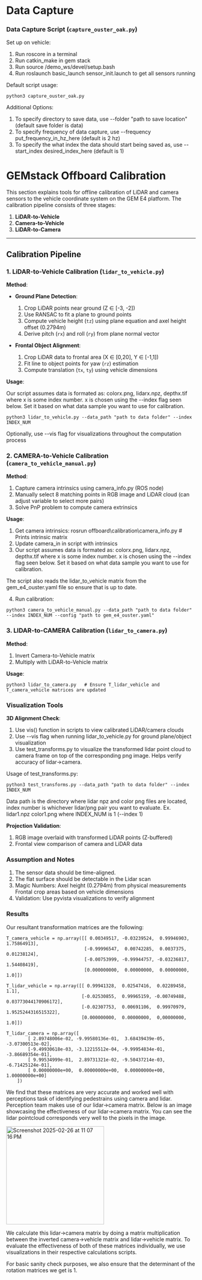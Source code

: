 # Data Capture

### Data Capture Script (`capture_ouster_oak.py`)

Set up on vehicle:

1. Run roscore in a terminal
2. Run catkin_make in gem stack
3. Run source /demo_ws/devel/setup.bash
4. Run roslaunch basic_launch sensor_init.launch to get all sensors running

Default script usage:

    python3 capture_ouster_oak.py

Additional Options:
1. To specify directory to save data, use --folder "path to save location" (default save folder is data)
2. To specify frequency of data capture, use --frequency put_frequency_in_hz_here (default is 2 hz)
3. To specify the what index the data should start being saved as, use --start_index desired_index_here (default is 1)


# GEMstack Offboard Calibration 

This section explains tools for offline calibration of LiDAR and camera sensors to the vehicle coordinate system on the GEM E4 platform. The calibration pipeline consists of three stages:

1. **LiDAR-to-Vehicle**  
2. **Camera-to-Vehicle**  
3. **LiDAR-to-Camera**  

---


## Calibration Pipeline

### 1. LiDAR-to-Vehicle Calibration (`lidar_to_vehicle.py`)
**Method**:  
- **Ground Plane Detection**:  
  1. Crop LiDAR points near ground (Z ∈ [-3, -2])  
  2. Use RANSAC to fit a plane to ground points  
  3. Compute vehicle height (`tz`) using plane equation and axel height offset (0.2794m)  
  4. Derive pitch (`rx`) and roll (`ry`) from plane normal vector  

- **Frontal Object Alignment**:  
  1. Crop LiDAR data to frontal area (X ∈ [0,20], Y ∈ [-1,1])  
  2. Fit line to object points for yaw (`rz`) estimation  
  3. Compute translation (`tx`, `ty`) using vehicle dimensions  

**Usage**:  

Our script assumes data is formated as: colorx.png, lidarx.npz, depthx.tif where x is some index number. x is chosen using the --index flag seen below. Set it based on what data sample you want to use for calibration. 

    python3 lidar_to_vehicle.py --data_path "path to data folder" --index INDEX_NUM

Optionally, use --vis flag for visualizations throughout the computation process


### 2. CAMERA-to-Vehicle Calibration (`camera_to_vehicle_manual.py`)
**Method**:  
  1. Capture camera intrinsics using camera_info.py (ROS node)  
  2. Manually select 8 matching points in RGB image and LiDAR cloud (can adjust variable to select more pairs)
  3. Solve PnP problem to compute camera extrinsics  

**Usage**:
  1. Get camera intrinsics:
    rosrun offboard\calibration\camera_info.py  # Prints intrinsic matrix
  2. Update camera_in in script with intrinsics
  3. Our script assumes data is formated as: colorx.png, lidarx.npz, depthx.tif where x is some index number. x is chosen using the --index flag seen below. Set it based on what data sample you want to use for calibration. 
  
  The script also reads the lidar_to_vehicle matrix from the gem_e4_ouster.yaml file so ensure that is up to date.
  
  4. Run calibration:
    
    python3 camera_to_vehicle_manual.py --data_path "path to data folder" --index INDEX_NUM --config "path to gem_e4_ouster.yaml"


### 3. LIDAR-to-CAMERA Calibration (`lidar_to_camera.py`)
**Method**:  
  1. Invert Camera-to-Vehicle matrix  
  2. Multiply with LiDAR-to-Vehicle matrix

**Usage**:
```
python3 lidar_to_camera.py   # Ensure T_lidar_vehicle and T_camera_vehicle matrices are updated
```

### Visualization Tools

**3D Alignment Check**:
 1. Use vis() function in scripts to view calibrated LiDAR/camera clouds
 2. Use --vis flag when running lidar_to_vehicle.py for ground plane/object visualization
 3. Use test_transforms.py to visualize the transformed lidar point cloud to camera frame on top of the corresponding png image. Helps verify accuracy of lidar->camera.

Usage of test_transforms.py:
```
python3 test_transforms.py --data_path "path to data folder" --index INDEX_NUM
```
Data path is the directory where lidar npz and color png files are located, index number is whichever lidar/png pair you want to evaluate. Ex. lidar1.npz color1.png where INDEX_NUM is 1 (--index 1)

**Projection Validation**:
 1. RGB image overlaid with transformed LiDAR points (Z-buffered)
 2. Frontal view comparison of camera and LiDAR data






### Assumption and Notes

1. The sensor data should be time-aligned.
2. The flat surface should be detectable in the Lidar scan
3. Magic Numbers:
    Axel height (0.2794m) from physical measurements
    Frontal crop areas based on vehicle dimensions
4. Validation: Use pyvista visualizations to verify alignment


### Results

Our resultant transformation matrices are the following:
```
T_camera_vehicle = np.array([[ 0.00349517, -0.03239524,  0.99946903, 1.75864913],
                             [-0.99996547,  0.00742285,  0.0037375, 0.01238124],
                             [-0.00753999, -0.99944757, -0.03236817, 1.54408419],
                             [0.000000000,  0.00000000,  0.00000000, 1.0]])

T_lidar_vehicle = np.array([[ 0.99941328,  0.02547416,  0.02289458, 1.1],
                            [-0.02530855,  0.99965159, -0.00749488, 0.03773044170906172],
                            [-0.02307753,  0.00691106,  0.99970979, 1.9525244316515322],
                            [0.000000000,  0.00000000,  0,00000000, 1.0]])

T_lidar_camera = np.array([
        [ 2.89748006e-02, -9.99580136e-01,  3.68439439e-05, -3.07300513e-02],
        [-9.49930618e-03, -3.12215512e-04, -9.99954834e-01, -3.86689354e-01],
        [ 9.99534999e-01,  2.89731321e-02, -9.50437214e-03, -6.71425124e-01],
        [ 0.00000000e+00,  0.00000000e+00,  0.00000000e+00,  1.00000000e+00]
    ])
```
We find that these matrices are very accurate and worked well with perceptions task of identifying pedestrains using camera and lidar. Perception team makes use of our lidar->camera matrix. Below is an image showcasing the effectiveness of our lidar->camera matrix. You can see the lidar pointcloud corresponds very well to the pixels in the image.

<img width="260" alt="Screenshot 2025-02-26 at 11 07 16 PM" src="https://github.com/user-attachments/assets/65322674-c715-47d4-bbef-880022ba1a5d" />

We calculate this lidar->camera matrix by doing a matrix multiplication between the inverted camera->vehicle matrix and lidar->vehicle matrix. To evaluate the effectiveness of both of these matrices individually, we use visualizations in their respective calculations scripts.

For basic sanity check purposes, we also ensure that the determinant of the rotation matrices we get is 1.
